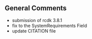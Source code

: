 ## General Comments

- submission of rcdk 3.8.1
- fix to the SystemRequirements Field
- update CITATION file
